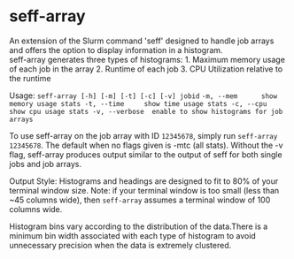 # seff-array

An extension of the Slurm command 'seff' designed to handle job arrays and offers the option to display information in a histogram.             
seff-array generates three types of histograms: 
    1. Maximum memory usage of each job in the array
    2. Runtime of each job
    3. CPU Utilization relative to the runtime

Usage: `seff-array [-h] [-m] [-t] [-c] [-v] jobid`
   `-m, --mem      show memory usage stats
    -t, --time     show time usage stats
    -c, --cpu      show cpu usage stats
    -v, --verbose  enable to show histograms for job arrays`

To use seff-array on the job array with ID `12345678`, simply run `seff-array 12345678`.
The default when no flags given is -mtc (all stats). 
Without the -v flag, seff-array produces output similar to the output of seff for both single jobs and job arrays.


Output Style:
Histograms and headings are designed to fit to 80% of your terminal window size. 
Note: if your terminal window is too small (less than ~45 columns wide), then `seff-array` assumes
a terminal window of 100 columns wide. 

Histogram bins vary according to the distribution of the data.There is a minimum bin width associated with each 
type of histogram to avoid unnecessary precision when the data is extremely clustered. 
